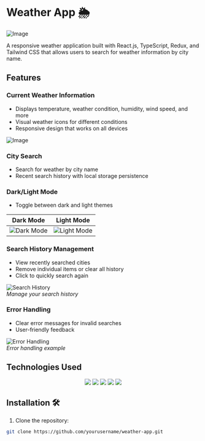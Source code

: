 # Weather App 🌦️
![Image](https://github.com/user-attachments/assets/71f7b7ec-8441-486b-9c3d-68e869fcbebd)

A responsive weather application built with React.js, TypeScript, Redux, and Tailwind CSS that allows users to search for weather information by city name.

## Features 

### Current Weather Information
- Displays temperature, weather condition, humidity, wind speed, and more
- Visual weather icons for different conditions
- Responsive design that works on all devices

![Image](https://github.com/user-attachments/assets/a9abdd33-77e3-4a72-8dc8-1565b8fd1921)

### City Search
- Search for weather by city name
- Recent search history with local storage persistence

### Dark/Light Mode
- Toggle between dark and light themes

| Dark Mode | Light Mode |
|-----------|------------|
| ![Dark Mode](./public/screenshot-dark.png) | ![Light Mode](./public/screenshot-light.png) |

### Search History Management
- View recently searched cities
- Remove individual items or clear all history
- Click to quickly search again

![Search History](./public/screenshot-history.png)  
*Manage your search history*

### Error Handling
- Clear error messages for invalid searches
- User-friendly feedback

![Error Handling](./public/screenshot-error.png)  
*Error handling example*

## Technologies Used 

<p align="center">
  <img src="https://img.shields.io/badge/React-20232A?style=for-the-badge&logo=react&logoColor=61DAFB" />
  <img src="https://img.shields.io/badge/TypeScript-007ACC?style=for-the-badge&logo=typescript&logoColor=white" />
  <img src="https://img.shields.io/badge/Redux-593D88?style=for-the-badge&logo=redux&logoColor=white" />
  <img src="https://img.shields.io/badge/Tailwind_CSS-38B2AC?style=for-the-badge&logo=tailwind-css&logoColor=white" />
  <img src="https://img.shields.io/badge/Vite-B73BFE?style=for-the-badge&logo=vite&logoColor=FFD62E" />
</p>

## Installation 🛠️

1. Clone the repository:
```bash
git clone https://github.com/yourusername/weather-app.git
